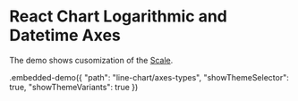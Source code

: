 # React Chart Logarithmic and Datetime Axes

The demo shows cusomization of the [Scale](../../docs/reference/line-series.md).

.embedded-demo({ "path": "line-chart/axes-types", "showThemeSelector": true, "showThemeVariants": true })
